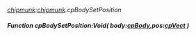 _[chipmunk](../../modules/chipmunk/chipmunk-module.md):[chipmunk](../../modules/chipmunk/chipmunk-module.md).cpBodySetPosition_
##### Function cpBodySetPosition:Void( body:[cpBody](../../modules/chipmunk/chipmunk-cpbody.md),pos:[cpVect](../../modules/chipmunk/chipmunk-cpvect.md) )
